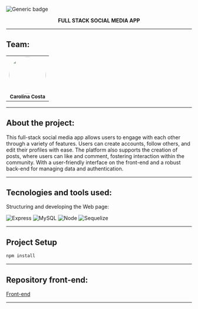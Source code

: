![Generic badge](https://img.shields.io/badge/status-completed-133e1a)

<div align="center">
<b>FULL STACK SOCIAL MEDIA APP</b>
</div>

<hr>

## Team:

<table align="center">
    <tr>
	    <td align="center">
            <img style="border-radius: 50%; width="100px;"" src="https://avatars.githubusercontent.com/u/115319284?s=400" width="100px;"><br>
            <sub>
            <b>Carolina Costa</br>
        </td>
    </tr>
</table>

<hr>

## About the project:

This full-stack social media app allows users to engage with each other through a variety of features. Users can create accounts, follow others, and edit their profiles with ease. The platform also supports the creation of posts, where users can like and comment, fostering interaction within the community. With a user-friendly interface on the front-end and a robust back-end for managing data and authentication.

<hr>


## Tecnologies and tools used:

Structuring and developing the Web page:

![Express](https://camo.githubusercontent.com/1bf0d1f3d3c56a35fb820e063b0fc6fed019ca6999c4c5abe17cfdbe3ce190c3/68747470733a2f2f696d672e736869656c64732e696f2f62616467652f657870726573732e6a732d2532333430346435392e7376673f7374796c653d666f722d7468652d6261646765266c6f676f3d65787072657373266c6f676f436f6c6f723d253233363144414642)
![MySQL](https://img.shields.io/badge/mysql-4479A1?style=flat&logo=mysql&logoColor=white)
![Node](https://camo.githubusercontent.com/069cdc49b778ab7a3f9a9842163d44626ed8de7e55d7ea64b313f2eaa9c3116b/68747470733a2f2f696d672e736869656c64732e696f2f62616467652f6e6f64652e6a732d2532333433383533442e7376673f7374796c653d666f722d7468652d6261646765266c6f676f3d6e6f64652d646f742d6a73266c6f676f436f6c6f723d7768697465)
![Sequelize](https://img.shields.io/badge/-Sequelize-52B0E7?style=flat-square&logo=sequelize&labelColor=52B0E7&logoColor=FFF)

<hr>


## Project Setup

```sh
npm install
```


<hr>


## Repository front-end:

[Front-end](https://github.com/carolinacosta4/SocialMedia-Front-End)

<hr>
